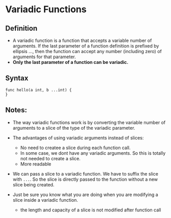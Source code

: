 # Variadic Functions

## Definition
- A variadic function is a function that accepts a variable number of arguments. If the last parameter of a function definition is prefixed by ellipsis ..., then the function can accept any number (including zero) of arguments for that parameter.
- __Only the last parameter of a function can be variadic.__

## Syntax
```
func hello(a int, b ...int) {  
}
```

## Notes:
- The way variadic functions work is by converting the variable number of arguments to a slice of the type of the variadic parameter.

- The advantages of using variadic arguments instead of slices:
    - No need to createe a slice during each function call.
    - In some case, we dont have any variadic arguments. So this is totally not needed to create a slice.
    - More readable

- We can pass a slice to a variadic function. We have to suffix the slice with ```...```. So the slice is directly passed to the function without a new slice being created.

- Just be sure you know what you are doing when you are modifying a slice inside a variadic function.
    - the length and capacity of a slice is not modified after function call 
